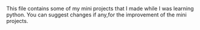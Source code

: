 This file contains some of my mini projects that I made while I was learning python.
You can suggest changes if any,for the improvement of the mini projects.
